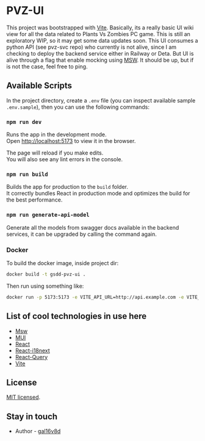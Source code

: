 # PVZ-UI

This project was bootstrapped with [Vite](https://vitejs.dev/).
Basically, its a really basic UI wiki view for all the data related to Plants Vs Zombies PC game.
This is still an exploratory WIP, so it may get some data updates soon.
This UI consumes a python API (see pvz-svc repo) who currently is not alive, since I am checking to deploy the backend service either in Railway or Deta. But UI is alive through a flag that enable mocking using [MSW](https://mswjs.io/). It should be up, but if is not the case, feel free to ping.

## Available Scripts

In the project directory, create a `.env` file (you can inspect available sample `.env.sample`), then you can use the following commands:

### `npm run dev`

Runs the app in the development mode.\
Open [http://localhost:5173](http://localhost:5173) to view it in the browser.

The page will reload if you make edits.\
You will also see any lint errors in the console.

### `npm run build`

Builds the app for production to the `build` folder.\
It correctly bundles React in production mode and optimizes the build for the best performance.

### `npm run generate-api-model`

Generate all the models from swagger docs available in the backend services, it can be upgraded by calling the command again.

### Docker

To build the docker image, inside project dir:

```bash
docker build -t gsdd-pvz-ui .
```

Then run using something like:

```bash
docker run -p 5173:5173 -e VITE_API_URL=http://api.example.com -e VITE_APP_VERSION=0.0.1 -e VITE_ENABLE_MOCKS=true gsdd-pvz-ui
```

## List of cool technologies in use here

- [Msw](https://mswjs.io/)
- [MUI](https://mui.com/material-ui/)
- [React](https://reactjs.org/)
- [React-i18next](https://react.i18next.com/)
- [React-Query](https://tanstack.com/query/v4/docs/react/adapters/react-query)
- [Vite](https://vitejs.dev/)

## License

[MIT licensed](LICENSE).

## Stay in touch

- Author - [gal16v8d](https://github.com/gal16v8d)
